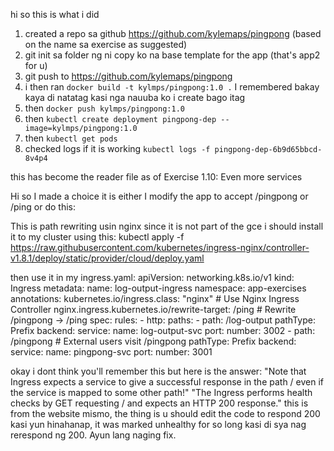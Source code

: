 hi so this is what i did

1) created a repo sa github https://github.com/kylemaps/pingpong (based on the name sa exercise as suggested)
2) git init sa folder ng ni copy ko na base template for the app (that's app2 for u)
3) git push to https://github.com/kylemaps/pingpong
4) i then ran `docker build -t kylmps/pingpong:1.0 .` I remembered bakay kaya di natatag kasi nga nauuba ko i create bago itag
5) then `docker push kylmps/pingpong:1.0`
6) then `kubectl create deployment pingpong-dep --image=kylmps/pingpong:1.0`
7) then `kubectl get pods`
8) checked logs if it is working `kubectl logs -f pingpong-dep-6b9d65bbcd-8v4p4`

this has become the reader file as of Exercise 1.10: Even more services

Hi so I made a choice it is either I modify the app to accept /pingpong or /ping or do this:

This is path rewriting usin nginx since it is not part of the gce i should install it to my cluster using this:
kubectl apply -f https://raw.githubusercontent.com/kubernetes/ingress-nginx/controller-v1.8.1/deploy/static/provider/cloud/deploy.yaml

then use it in my ingress.yaml:
apiVersion: networking.k8s.io/v1
kind: Ingress
metadata:
  name: log-output-ingress
  namespace: app-exercises
  annotations:
    kubernetes.io/ingress.class: "nginx"  # Use Nginx Ingress Controller
    nginx.ingress.kubernetes.io/rewrite-target: /ping  # Rewrite /pingpong -> /ping
spec:
  rules:
    - http:
        paths:
          - path: /log-output
            pathType: Prefix
            backend:
              service:
                name: log-output-svc
                port:
                  number: 3002
          - path: /pingpong  # External users visit /pingpong
            pathType: Prefix
            backend:
              service:
                name: pingpong-svc
                port:
                  number: 3001

okay i dont think you'll remember this but here is the answer:
"Note that Ingress expects a service to give a successful response in the path / even if the service is mapped to some other path!"
"The Ingress performs health checks by GET requesting / and expects an HTTP 200 response." this is from the website mismo, the thing is u should edit the code to respond 200 kasi yun hinahanap, it was marked unhealthy for so long kasi di sya nag rerespond ng 200. Ayun lang naging fix. 
